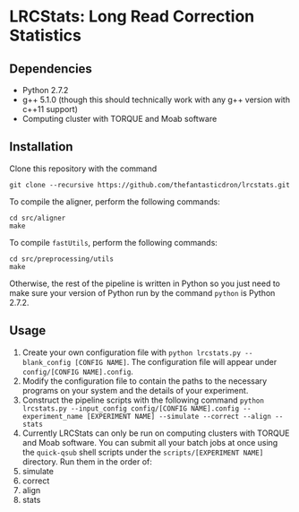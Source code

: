 # LRCStats: Long Read Correction Statistics #

## Dependencies ##
* Python 2.7.2
* g++ 5.1.0 (though this should technically work with any g++ version with c++11 support)
* Computing cluster with TORQUE and Moab software

## Installation ##
Clone this repository with the command 
```
git clone --recursive https://github.com/thefantasticdron/lrcstats.git
```

To compile the aligner, perform the following commands:
```
cd src/aligner
make
```

To compile `fastUtils`, perform the following commands:
```
cd src/preprocessing/utils
make
```

Otherwise, the rest of the pipeline is written in Python so you just need to make sure your version of Python run by the command `python` is Python 2.7.2.

## Usage ##
1. Create your own configuration file with `python lrcstats.py --blank_config [CONFIG NAME]`. The configuration file will appear under `config/[CONFIG NAME].config`.
2. Modify the configuration file to contain the paths to the necessary programs on your system and the details of your experiment.
3. Construct the pipeline scripts with the following command
`
python lrcstats.py --input_config config/[CONFIG NAME].config --experiment_name [EXPERIMENT NAME] --simulate --correct --align --stats
`
4. Currently LRCStats can only be run on computing clusters with TORQUE and Moab software. You can submit all your batch jobs at once using the `quick-qsub` shell scripts under the `scripts/[EXPERIMENT NAME]` directory. Run them in the order of:
  1. simulate
  2. correct
  3. align
  4. stats
